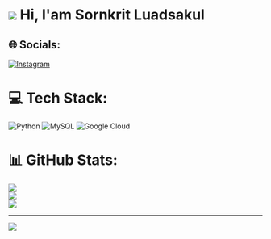 ![](https://user-images.githubusercontent.com/18350557/176309783-0785949b-9127-417c-8b55-ab5a4333674e.gif) Hi, I'am Sornkrit Luadsakul
==========================================================================================================================================


## 🌐 Socials:
[![Instagram](https://img.shields.io/badge/Instagram-%23E4405F.svg?logo=Instagram&logoColor=white)](https://instagram.com/aaefgr) 

# 💻 Tech Stack:
![Python](https://img.shields.io/badge/python-3670A0?style=for-the-badge&logo=python&logoColor=ffdd54) ![MySQL](https://img.shields.io/badge/mysql-4479A1.svg?style=for-the-badge&logo=mysql&logoColor=white) ![Google Cloud](https://img.shields.io/badge/GoogleCloud-%234285F4.svg?style=for-the-badge&logo=google-cloud&logoColor=white)
# 📊 GitHub Stats:
![](https://github-readme-stats.vercel.app/api?username=SornkritLuadsakul&theme=dark&hide_border=false&include_all_commits=false&count_private=false)<br/>
![](https://github-readme-streak-stats.herokuapp.com/?user=SornkritLuadsakul&theme=dark&hide_border=false)<br/>
![](https://github-readme-stats.vercel.app/api/top-langs/?username=SornkritLuadsakul&theme=dark&hide_border=false&include_all_commits=false&count_private=false&layout=compact)

---
[![](https://visitcount.itsvg.in/api?id=SornkritLuadsakul&icon=0&color=0)](https://visitcount.itsvg.in)

<!-- Proudly created with GPRM ( https://gprm.itsvg.in ) -->
